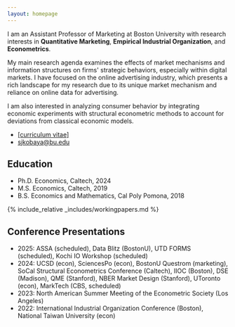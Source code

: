 ```yaml
---
layout: homepage
---
```


I am an Assistant Professor of Marketing at Boston University with research interests in **Quantitative Marketing**, **Empirical Industrial Organization**, and **Econometrics**. 

My main research agenda examines the effects of market mechanisms and information structures on firms' strategic behaviors, especially within digital markets. I have focused on the online advertising industry, which presents a rich landscape for my research due to its unique market mechanism and reliance on online data for advertising. 

I am also interested in analyzing consumer behavior by integrating economic experiments with structural econometric methods to account for deviations from classical economic models.

- [[curriculum vitae]](assets/files/shunto-kobayashi-cv.pdf)
- <sjkobaya@bu.edu>

## Education
- Ph.D. Economics, Caltech, 2024
- M.S. Economics, Caltech, 2019
- B.S. Economics and Mathematics, Cal Poly Pomona, 2018

{% include_relative _includes/workingpapers.md %}

## Conference Presentations
- 2025: ASSA (scheduled), Data Blitz (BostonU), UTD FORMS (scheduled), Kochi IO Workshop (scheduled)
- 2024: UCSD (econ), SciencesPo (econ), BostonU Questrom (marketing), SoCal Structural Econometrics Conference (Caltech), IIOC (Boston), DSE (Madison), QME (Stanford), NBER Market Design (Stanford), UToronto (econ), MarkTech (CBS, scheduled)
- 2023: North American Summer Meeting of the Econometric Society (Los Angeles)
- 2022: International Industrial Organization Conference (Boston), National Taiwan University (econ)

<!-- ## References -->
<!-- - Matthew Shum (<mshum@caltech.edu>), William D. Hacker Professor of Economics -->
<!-- - Thomas Palfrey (<trp@hss.caltech.edu>), Flintridge Foundation Prof. of Economics and Political Science -->
<!-- - Yi Xin (<yixin@caltech.edu>), Assistant Professor of Economics -->
<!-- - Gabriel Lopez-Moctezuma (<glmoctezuma@caltech.edu>),  Assistant Professor of Political Science -->

<!-- {% include_relative _includes/publications.md %} -->


<!-- {% include_relative _includes/services.md %} -->
